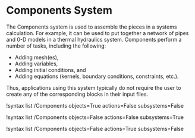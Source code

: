 # Components System

The Components system is used to assemble the pieces in a systems calculation.
For example, it can be used to put together a network of pipes and 0-D models
in a thermal hydraulics system. Components perform a number of tasks, including
the following:

- Adding mesh(es),
- Adding variables,
- Adding initial conditions, and
- Adding equations (kernels, boundary conditions, constraints, etc.).

Thus, applications using this system typically do not require the user to create
any of the corresponding blocks in their input files.

!syntax list /Components objects=True actions=False subsystems=False

!syntax list /Components objects=False actions=False subsystems=True

!syntax list /Components objects=False actions=True subsystems=False

